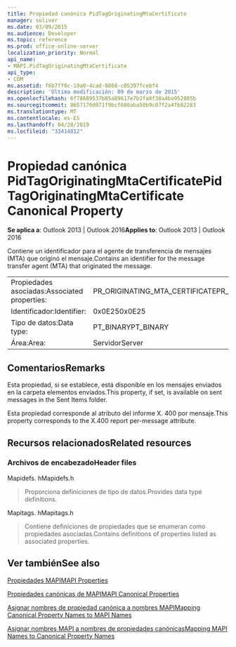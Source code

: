 ```yaml
---
title: Propiedad canónica PidTagOriginatingMtaCertificate
manager: soliver
ms.date: 03/09/2015
ms.audience: Developer
ms.topic: reference
ms.prod: office-online-server
localization_priority: Normal
api_name:
- MAPI.PidTagOriginatingMtaCertificate
api_type:
- COM
ms.assetid: f6b7ff0c-19a0-4cad-8868-c05397fcebf4
description: 'Última modificación: 09 de marzo de 2015'
ms.openlocfilehash: 6f78609537b85a89617e7b2fa8f30a4ba952805b
ms.sourcegitcommit: 8657170d071f9bcf680aba50b9c07f2a4fb82283
ms.translationtype: MT
ms.contentlocale: es-ES
ms.lasthandoff: 04/28/2019
ms.locfileid: "33414812"
---
```

# <a name="pidtagoriginatingmtacertificate-canonical-property"></a><span data-ttu-id="dcca7-103">Propiedad canónica PidTagOriginatingMtaCertificate</span><span class="sxs-lookup"><span data-stu-id="dcca7-103">PidTagOriginatingMtaCertificate Canonical Property</span></span>

  
  
<span data-ttu-id="dcca7-104">**Se aplica a**: Outlook 2013 | Outlook 2016</span><span class="sxs-lookup"><span data-stu-id="dcca7-104">**Applies to**: Outlook 2013 | Outlook 2016</span></span> 
  
<span data-ttu-id="dcca7-105">Contiene un identificador para el agente de transferencia de mensajes (MTA) que originó el mensaje.</span><span class="sxs-lookup"><span data-stu-id="dcca7-105">Contains an identifier for the message transfer agent (MTA) that originated the message.</span></span>
  
|||
|:-----|:-----|
|<span data-ttu-id="dcca7-106">Propiedades asociadas:</span><span class="sxs-lookup"><span data-stu-id="dcca7-106">Associated properties:</span></span>  <br/> |<span data-ttu-id="dcca7-107">PR_ORIGINATING_MTA_CERTIFICATE</span><span class="sxs-lookup"><span data-stu-id="dcca7-107">PR_ORIGINATING_MTA_CERTIFICATE</span></span>  <br/> |
|<span data-ttu-id="dcca7-108">Identificador:</span><span class="sxs-lookup"><span data-stu-id="dcca7-108">Identifier:</span></span>  <br/> |<span data-ttu-id="dcca7-109">0x0E25</span><span class="sxs-lookup"><span data-stu-id="dcca7-109">0x0E25</span></span>  <br/> |
|<span data-ttu-id="dcca7-110">Tipo de datos:</span><span class="sxs-lookup"><span data-stu-id="dcca7-110">Data type:</span></span>  <br/> |<span data-ttu-id="dcca7-111">PT_BINARY</span><span class="sxs-lookup"><span data-stu-id="dcca7-111">PT_BINARY</span></span>  <br/> |
|<span data-ttu-id="dcca7-112">Área:</span><span class="sxs-lookup"><span data-stu-id="dcca7-112">Area:</span></span>  <br/> |<span data-ttu-id="dcca7-113">Servidor</span><span class="sxs-lookup"><span data-stu-id="dcca7-113">Server</span></span>  <br/> |
   
## <a name="remarks"></a><span data-ttu-id="dcca7-114">Comentarios</span><span class="sxs-lookup"><span data-stu-id="dcca7-114">Remarks</span></span>

<span data-ttu-id="dcca7-115">Esta propiedad, si se establece, está disponible en los mensajes enviados en la carpeta elementos enviados.</span><span class="sxs-lookup"><span data-stu-id="dcca7-115">This property, if set, is available on sent messages in the Sent Items folder.</span></span>
  
<span data-ttu-id="dcca7-116">Esta propiedad corresponde al atributo del informe X. 400 por mensaje.</span><span class="sxs-lookup"><span data-stu-id="dcca7-116">This property corresponds to the X.400 report per-message attribute.</span></span>
  
## <a name="related-resources"></a><span data-ttu-id="dcca7-117">Recursos relacionados</span><span class="sxs-lookup"><span data-stu-id="dcca7-117">Related resources</span></span>

### <a name="header-files"></a><span data-ttu-id="dcca7-118">Archivos de encabezado</span><span class="sxs-lookup"><span data-stu-id="dcca7-118">Header files</span></span>

<span data-ttu-id="dcca7-119">Mapidefs. h</span><span class="sxs-lookup"><span data-stu-id="dcca7-119">Mapidefs.h</span></span>
  
> <span data-ttu-id="dcca7-120">Proporciona definiciones de tipo de datos.</span><span class="sxs-lookup"><span data-stu-id="dcca7-120">Provides data type definitions.</span></span>
    
<span data-ttu-id="dcca7-121">Mapitags. h</span><span class="sxs-lookup"><span data-stu-id="dcca7-121">Mapitags.h</span></span>
  
> <span data-ttu-id="dcca7-122">Contiene definiciones de propiedades que se enumeran como propiedades asociadas.</span><span class="sxs-lookup"><span data-stu-id="dcca7-122">Contains definitions of properties listed as associated properties.</span></span>
    
## <a name="see-also"></a><span data-ttu-id="dcca7-123">Ver también</span><span class="sxs-lookup"><span data-stu-id="dcca7-123">See also</span></span>



[<span data-ttu-id="dcca7-124">Propiedades MAPI</span><span class="sxs-lookup"><span data-stu-id="dcca7-124">MAPI Properties</span></span>](mapi-properties.md)
  
[<span data-ttu-id="dcca7-125">Propiedades canónicas de MAPI</span><span class="sxs-lookup"><span data-stu-id="dcca7-125">MAPI Canonical Properties</span></span>](mapi-canonical-properties.md)
  
[<span data-ttu-id="dcca7-126">Asignar nombres de propiedad canónica a nombres MAPI</span><span class="sxs-lookup"><span data-stu-id="dcca7-126">Mapping Canonical Property Names to MAPI Names</span></span>](mapping-canonical-property-names-to-mapi-names.md)
  
[<span data-ttu-id="dcca7-127">Asignar nombres MAPI a nombres de propiedades canónicas</span><span class="sxs-lookup"><span data-stu-id="dcca7-127">Mapping MAPI Names to Canonical Property Names</span></span>](mapping-mapi-names-to-canonical-property-names.md)

